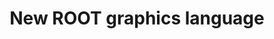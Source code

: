 ---
layout: default
title:  New ROOT graphics language
authors: Iliana Betsou, Sergey Linev, Bertrand Bellenot and Olivier Couet
publication: Journal of Physics Conference Series 1525(1):012061
type: VIS
doi: 10.1088/1742-6596/1525/1/012061
---